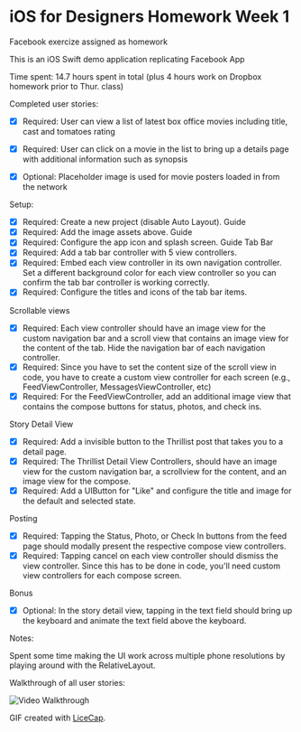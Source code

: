 
# iOS for Designers Homework Week 1
Facebook exercize assigned as homework


This is an iOS Swift demo application replicating Facebook App

Time spent: 14.7 hours spent in total (plus 4 hours work on Dropbox homework prior to Thur. class)

Completed user stories:

 * [x] Required: User can view a list of latest box office movies including title, cast and tomatoes rating
 * [x] Required: User can click on a movie in the list to bring up a details page with additional information such as synopsis
 * [x] Optional: Placeholder image is used for movie posters loaded in from the network


Setup:
 * [x] Required: Create a new project (disable Auto Layout). Guide
 * [x] Required: Add the image assets above. Guide
 * [x] Required: Configure the app icon and splash screen. Guide
Tab Bar
 * [x] Required: Add a tab bar controller with 5 view controllers.
 * [x] Required: Embed each view controller in its own navigation controller. Set a different background color for each view controller so you can confirm the tab bar controller is working correctly.
 * [x] Required: Configure the titles and icons of the tab bar items.

Scrollable views
 * [x] Required: Each view controller should have an image view for the custom navigation bar and a scroll view that contains an image view for the content of the tab. Hide the navigation bar of each navigation controller.
 * [x] Required: Since you have to set the content size of the scroll view in code, you have to create a custom view controller for each screen (e.g., FeedViewController, MessagesViewController, etc)
 * [x] Required: For the FeedViewController, add an additional image view that contains the compose buttons for status, photos, and check ins.

Story Detail View
 * [x] Required: Add a invisible button to the Thrillist post that takes you to a detail page.
 * [x] Required: The Thrillist Detail View Controllers, should have an image view for the custom navigation bar, a scrollview for the content, and an image view for the compose.
 * [x] Required: Add a UIButton for "Like" and configure the title and image for the default and selected state.

Posting
 * [x] Required: Tapping the Status, Photo, or Check In buttons from the feed page should modally present the respective compose view controllers.
 * [x] Required: Tapping cancel on each view controller should dismiss the view controller. Since this has to be done in code, you'll need custom view controllers for each compose screen.

Bonus
 * [x] Optional: In the story detail view, tapping in the text field should bring up the keyboard and animate the text field above the keyboard.


 
Notes:

Spent some time making the UI work across multiple phone resolutions by playing around with the RelativeLayout.

Walkthrough of all user stories:

![Video Walkthrough](ios_class_hw_w1_01.gif)

GIF created with [LiceCap](http://www.cockos.com/licecap/).
